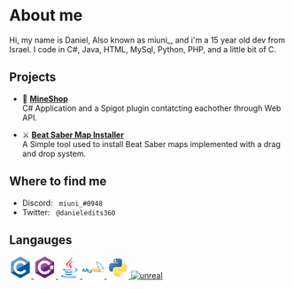 # About me

Hi, my name is Daniel, Also known as miuni_, and i'm a 15 year old dev from Israel.
I code in C#, Java, HTML, MySql, Python, PHP, and a little bit of C.

## Projects

 - 🏪 [**MineShop**](https://github.com/tzlpi/mineshop)
 <br> C# Application and a Spigot plugin contatcting eachother through Web API. </br>
 
 - ⚔️ [**Beat Saber Map Installer**](https://github.com/miunidll/Beat-Saber-Map-Installer)
 <br> A Simple tool used to install Beat Saber maps implemented with a drag and drop system. </br>
 
 
## Where to find me

 - Discord: <code> miuni_#0948 </code>
 - Twitter: <code> @danieledits360 </code>
 
 ## Langauges
 
 <p align="left"> <a href="https://www.w3schools.com/cpp/" target="_blank" rel="noreferrer"> 
  
  <img src="https://raw.githubusercontent.com/devicons/devicon/master/icons/c/c-original.svg" alt="c" width="40" height="40"/> </a> <a href="https://www.w3schools.com/cpp/" target="_blank" rel="noreferrer"> <img src="https://raw.githubusercontent.com/devicons/devicon/master/icons/csharp/csharp-original.svg" alt="csharp" width="40" height="40"/> </a> <a href="https://www.java.com" target="_blank" rel="noreferrer"> <img src="https://raw.githubusercontent.com/devicons/devicon/master/icons/java/java-original.svg" alt="java" width="40" height="40"/> </a> <a href="https://www.mysql.com/" target="_blank" rel="noreferrer"> <img src="https://raw.githubusercontent.com/devicons/devicon/master/icons/mysql/mysql-original-wordmark.svg" alt="mysql" width="40" height="40"/> </a> <a href="https://www.python.org" target="_blank" rel="noreferrer"> <img src="https://raw.githubusercontent.com/devicons/devicon/master/icons/python/python-original.svg" alt="python" width="40" height="40"/> </a> <a href="https://unrealengine.com/" target="_blank" rel="noreferrer"> <img src="https://upload.wikimedia.org/wikipedia/commons/d/da/Unreal_Engine_Logo.svg" alt="unreal" width="40" height="40"/> </a> </p>
